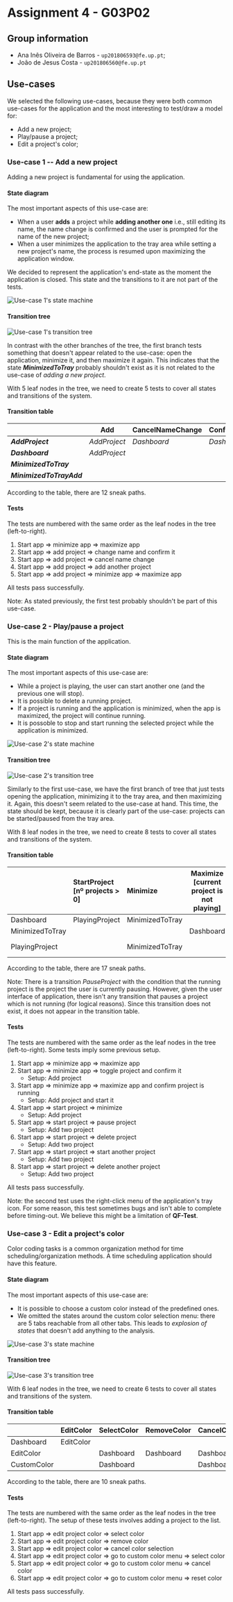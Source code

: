 # Assignment 4 - G03P02

## Group information

- Ana Inês Oliveira de Barros - `up201806593@fe.up.pt`;
- João de Jesus Costa - `up201806560@fe.up.pt`

## Use-cases

We selected the following use-cases, because they were both common use-cases for
the application and the most interesting to test/draw a model for:

- Add a new project;
- Play/pause a project;
- Edit a project's color;

### Use-case 1 -- Add a new project

Adding a new project is fundamental for using the application.

#### State diagram

The most important aspects of this use-case are:

- When a user **adds** a project while **adding another one** i.e., still
  editing its name, the name change is confirmed and the user is prompted for
  the name of the new project;
- When a user minimizes the application to the tray area while setting a new
  project's name, the process is resumed upon maximizing the application window.

We decided to represent the application's end-state as the moment the
application is closed. This state and the transitions to it are not part of the
tests.

![Use-case 1's state machine](./state_machines/state_machine_1.png)

#### Transition tree

![Use-case 1's transition tree](./transition_trees/transition_tree_1.png)

In contrast with the other branches of the tree, the first branch tests
something that doesn't appear related to the use-case: open the application,
minimize it, and then maximize it again. This indicates that the state
**_MinimizedToTray_** probably shouldn't exist as it is not related to the
use-case of _adding a new project_.

With 5 leaf nodes in the tree, we need to create 5 tests to cover all states and
transitions of the system.

#### Transition table

|                          | Add          | CancelNameChange | ConfirmNameChange | Maximize     | Minimize             |
| ------------------------ | ------------ | ---------------- | ----------------- | ------------ | -------------------- |
| **_AddProject_**         | _AddProject_ | _Dashboard_      | _Dashboard_       |              | _MinimizedToTrayAdd_ |
| **_Dashboard_**          | _AddProject_ |                  |                   |              | _MinimizedToTray_    |
| **_MinimizedToTray_**    |              |                  |                   | _Dashboard_  |                      |
| **_MinimizedToTrayAdd_** |              |                  |                   | _AddProject_ |                      |

According to the table, there are 12 sneak paths.

#### Tests

The tests are numbered with the same order as the leaf nodes in the tree
(left-to-right).

1. Start app ⇒ minimize app ⇒ maximize app
2. Start app ⇒ add project ⇒ change name and confirm it
3. Start app ⇒ add project ⇒ cancel name change
4. Start app ⇒ add project ⇒ add another project
5. Start app ⇒ add project ⇒ minimize app ⇒ maximize app

All tests pass successfully.

Note: As stated previously, the first test probably shouldn't be part of this
use-case.

### Use-case 2 - Play/pause a project

This is the main function of the application.

#### State diagram

The most important aspects of this use-case are:

- While a project is playing, the user can start another one (and the previous
  one will stop).
- It is possible to delete a running project.
- If a project is running and the application is minimized, when the app is
  maximized, the project will continue running.
- It is possoble to stop and start running the selected project while the
  application is minimized.

![Use-case 2's state machine](./state_machines/state_machine_2.png)

#### Transition tree

![Use-case 2's transition tree](./transition_trees/transition_tree_2.png)

Similarly to the first use-case, we have the first branch of tree that just
tests opening the application, minimizing it to the tray area, and then
maximizing it. Again, this doesn't seem related to the use-case at hand. This
time, the state should be kept, because it is clearly part of the use-case:
projects can be started/paused from the tray area.

With 8 leaf nodes in the tree, we need to create 8 tests to cover all states and
transitions of the system.

#### Transition table

|                 | StartProject<br />[nº projects > 0] | Minimize        | Maximize<br />[current project is not playing] | Maximize<br />[current project is playing] | ToggleCurrentProject<br />[selected a current project] | PauseProject<br />[selected project == current project] | DeleteProject<br />[deleted project == current project] | StartProject<br />[selected project != current project] | DeleteProject<br />[deleted project == current project] |
| :-------------- | :---------------------------------- | :-------------- | ---------------------------------------------- | ------------------------------------------ | ------------------------------------------------------ | ------------------------------------------------------- | ------------------------------------------------------- | ------------------------------------------------------- | ------------------------------------------------------- |
| Dashboard       | PlayingProject                      | MinimizedToTray |                                                |                                            |                                                        |                                                         |                                                         |                                                         |                                                         |
| MinimizedToTray |                                     |                 | Dashboard                                      | PlayingProject                             | MinimizedToTray                                        |                                                         |                                                         |                                                         |                                                         |
| PlayingProject  |                                     | MinimizedToTray |                                                |                                            |                                                        | Dashboard                                               | Dashboard                                               | Playing Project                                         | Playing Project                                         |

According to the table, there are 17 sneak paths.

Note: There is a transition _PauseProject_ with the condition that the running
project is the project the user is currently pausing. However, given the user
interface of application, there isn't any transition that pauses a project which
is not running (for logical reasons). Since this transition does not exist, it
does not appear in the transition table.

#### Tests

The tests are numbered with the same order as the leaf nodes in the tree
(left-to-right). Some tests imply some previous setup.

1. Start app ⇒ minimize app ⇒ maximize app
2. Start app ⇒ minimize app ⇒ toggle project and confirm it
   - Setup: Add project
3. Start app ⇒ minimize app ⇒ maximize app and confirm project is running
   - Setup: Add project and start it
4. Start app ⇒ start project ⇒ minimize
   - Setup: Add project
5. Start app ⇒ start project ⇒ pause project
   - Setup: Add two project
6. Start app ⇒ start project ⇒ delete project
   - Setup: Add two project
7. Start app ⇒ start project ⇒ start another project
   - Setup: Add two project
8. Start app ⇒ start project ⇒ delete another project
   - Setup: Add two project

All tests pass successfully.

Note: the second test uses the right-click menu of the application's tray icon.
For some reason, this test sometimes bugs and isn't able to complete before
timing-out. We believe this might be a limitation of **QF-Test**.

### Use-case 3 - Edit a project's color

Color coding tasks is a common organization method for time
scheduling/organization methods. A time scheduling application should have this
feature.

#### State diagram

The most important aspects of this use-case are:

- It is possible to choose a custom color instead of the predefined ones.
- We omitted the states around the custom color selection menu: there are 5 tabs
  reachable from all other tabs. This leads to _explosion of states_ that
  doesn't add anything to the analysis.

![Use-case 3's state machine](./state_machines/state_machine_3.png)

#### Transition tree

![Use-case 3's transition tree](./transition_trees/transition_tree_3.png)

With 6 leaf nodes in the tree, we need to create 6 tests to cover all states and
transitions of the system.

#### Transition table

|             | EditColor | SelectColor | RemoveColor | CancelColor | GoCustomColor | ResetColor  |
| ----------- | --------- | ----------- | ----------- | ----------- | ------------- | ----------- |
| Dashboard   | EditColor |             |             |             |               |             |
| EditColor   |           | Dashboard   | Dashboard   | Dashboard   | CustomColor   |             |
| CustomColor |           | Dashboard   |             | Dashboard   |               | CustomColor |

According to the table, there are 10 sneak paths.

#### Tests

The tests are numbered with the same order as the leaf nodes in the tree
(left-to-right). The setup of these tests involves adding a project to the list.

1. Start app ⇒ edit project color ⇒ select color
2. Start app ⇒ edit project color ⇒ remove color
3. Start app ⇒ edit project color ⇒ cancel color selection
4. Start app ⇒ edit project color ⇒ go to custom color menu ⇒ select color
5. Start app ⇒ edit project color ⇒ go to custom color menu ⇒ cancel color
6. Start app ⇒ edit project color ⇒ go to custom color menu ⇒ reset color

All tests pass successfully.
